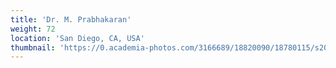 ```yaml
---
title: 'Dr. M. Prabhakaran'
weight: 72
location: 'San Diego, CA, USA'
thumbnail: 'https://0.academia-photos.com/3166689/18820090/18780115/s200_k.kalyanasundaram.jpg'
---
```

